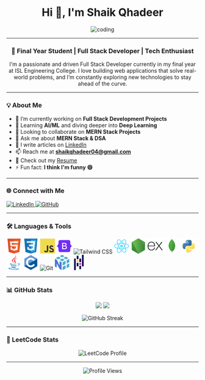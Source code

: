 <h1 align="center">Hi 👋, I'm Shaik Qhadeer</h1>

<p align="center">
  <img src="https://raw.githubusercontent.com/abhisheknaiidu/abhisheknaiidu/master/code.gif" alt="coding" width="600" />
</p>

---

<h3 align="center">🚀 Final Year Student | Full Stack Developer | Tech Enthusiast</h3>

<p align="center">
I'm a passionate and driven Full Stack Developer currently in my final year at ISL Engineering College. I love building web applications that solve real-world problems, and I’m constantly exploring new technologies to stay ahead of the curve.
</p>

---

### 💡 About Me

- 🔭 I’m currently working on **Full Stack Development Projects**
- 🌱 Learning **AI/ML** and diving deeper into **Deep Learning**
- 👯 Looking to collaborate on **MERN Stack Projects**
- 💬 Ask me about **MERN Stack & DSA**
- 📝 I write articles on [LinkedIn](https://www.linkedin.com/in/shaik-qhadeer/)
- 📫 Reach me at **shaikqhadeer04@gmail.com**
- 📄 Check out my [Resume](https://drive.google.com/drive/folders/1QXvhyT2rh0t1wN_kKkk0byo8i6TPdeFC?usp=drive_link)
- ⚡ Fun fact: **I think I'm funny 😄**

---

### 🌐 Connect with Me

<p align="left">
  <a href="https://www.linkedin.com/in/shaik-qhadeer/" target="_blank">
    <img src="https://img.shields.io/badge/-LinkedIn-%230077B5?style=for-the-badge&logo=linkedin&logoColor=white" alt="LinkedIn"/>
  </a>
  <a href="https://github.com/Shaik-Qhadeer" target="_blank">
    <img src="https://img.shields.io/badge/-GitHub-black?style=for-the-badge&logo=github&logoColor=white" alt="GitHub"/>
  </a>
</p>

---

### 🛠️ Languages & Tools

<p align="left">
  <!-- Web Development -->
  <img src="https://raw.githubusercontent.com/devicons/devicon/master/icons/html5/html5-original.svg" alt="HTML5" width="40"/>
  <img src="https://raw.githubusercontent.com/devicons/devicon/master/icons/css3/css3-original.svg" alt="CSS3" width="40"/>
  <img src="https://raw.githubusercontent.com/devicons/devicon/master/icons/javascript/javascript-original.svg" alt="JavaScript" width="40"/>
  <img src="https://raw.githubusercontent.com/devicons/devicon/master/icons/bootstrap/bootstrap-plain.svg" alt="Bootstrap" width="40"/>
  <img src="https://www.vectorlogo.zone/logos/tailwindcss/tailwindcss-icon.svg" alt="Tailwind CSS" width="40"/>

  <!-- Libraries & Frameworks -->
  <img src="https://raw.githubusercontent.com/devicons/devicon/master/icons/react/react-original.svg" alt="React" width="40"/>
  <img src="https://raw.githubusercontent.com/devicons/devicon/master/icons/nodejs/nodejs-original.svg" alt="Node.js" width="40"/>
  <img src="https://raw.githubusercontent.com/devicons/devicon/master/icons/express/express-original.svg" alt="Express.js" width="40"/>
  <img src="https://raw.githubusercontent.com/devicons/devicon/master/icons/mongodb/mongodb-original.svg" alt="MongoDB" width="40"/>

  <!-- Programming Languages -->
  <img src="https://raw.githubusercontent.com/devicons/devicon/master/icons/python/python-original.svg" alt="Python" width="40"/>
  <img src="https://raw.githubusercontent.com/devicons/devicon/master/icons/java/java-original.svg" alt="Java" width="40"/>
  <img src="https://raw.githubusercontent.com/devicons/devicon/master/icons/c/c-original.svg" alt="C" width="40"/>

  <!-- Tools -->
  <img src="https://www.vectorlogo.zone/logos/git-scm/git-scm-icon.svg" alt="Git" width="40"/>
  <img src="https://raw.githubusercontent.com/devicons/devicon/master/icons/numpy/numpy-original.svg" alt="NumPy" width="40"/>
  <img src="https://raw.githubusercontent.com/devicons/devicon/master/icons/pandas/pandas-original.svg" alt="Pandas" width="40"/>
</p>

---

### 📊 GitHub Stats

<p align="center">
  <img src="https://github-readme-stats.vercel.app/api?username=shaik-qhadeer&show_icons=true&theme=github_dark" height="180px" />
  <img src="https://github-readme-stats.vercel.app/api/top-langs?username=shaik-qhadeer&layout=compact&theme=github_dark" height="180px"/>
</p>

<p align="center">
  <img src="https://github-readme-streak-stats.herokuapp.com?user=shaik-qhadeer&theme=github-dark" alt="GitHub Streak" />
</p>

---

### 🧠 LeetCode Stats

<p align="center">
  <img src="https://leetcard.jacoblin.cool/Shaik-Qhadeer?theme=dark&font=baloo&ext=contest" alt="LeetCode Profile" />
</p>

---

<p align="center">
  <img src="https://komarev.com/ghpvc/?username=shaik-qhadeer&label=Profile%20views&color=0e75b6&style=flat" alt="Profile Views" />
</p>
